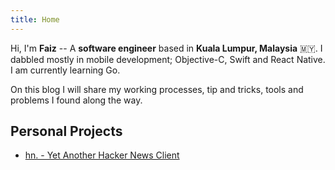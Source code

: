 ```yaml
---
title: Home
---
```


Hi, I'm **Faiz** -- A **software engineer** based in **Kuala Lumpur, Malaysia** 🇲🇾. I dabbled mostly in mobile development; Objective-C, Swift and React Native. I am currently learning Go.

On this blog I will share my working processes, tip and tricks, tools and problems I found along the way.

## Personal Projects

- [hn. - Yet Another Hacker News Client](https://www.producthunt.com/posts/hn)